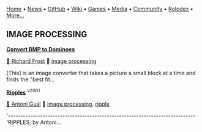 [Home](https://qb64.com) • [News](/news.md) • [GitHub](/github.md) • [Wiki](/wiki.md) • [Games](/games.md) • [Media](/media.md) • [Community](/community.md) • [Rolodex](/rolodex.md) • [More...](/more.md)

## IMAGE PROCESSING

**[Convert BMP to Dominoes](convert-bmp-to-dominoes/index)**

[🐝 Richard Frost](richard-frost) 🔗 [image processing](image-processing)

[This] is an image converter that takes a picture a small block at a time and finds the "best fit...

**[Ripples](ripples/index)** <sup>v2001</sup>

[🐝 Antoni Gual](antoni-gual) 🔗 [image processing](image-processing), [ripple](ripple)

'---------------------------------------------------------------------------- 'RIPPLES, by Antoni...
